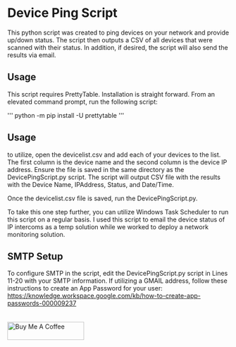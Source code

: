 # Device Ping Script
This python script was created to ping devices on your network and provide up/down status. The script then outputs a CSV of all devices that were scanned with their status. In addition, if desired, the script will also send the results via email. 

## Usage
This script requires PrettyTable. Installation is straight forward. From an elevated command prompt, run the following script:

'''
python -m pip install -U prettytable
'''

## Usage
to utilize, open the devicelist.csv and add each of your devices to the list. The first column is the device name and the second column is the device IP address. Ensure the file is saved in the same directory as the DevicePingScript.py script. The script will output CSV file with the results with the Device Name, IPAddress, Status, and Date/Time. 

Once the devicelist.csv file is saved, run the DevicePingScript.py. 

To take this one step further, you can utilize Windows Task Scheduler to run this script on a regular basis. I used this script to email the device status of IP intercoms as a temp solution while we worked to deploy a network monitoring solution. 

## SMTP Setup
To configure SMTP in the script, edit the DevicePingScript.py script in Lines 11-20 with your SMTP information. If utilizing a GMAIL address, follow these instructions to create an App Password for your user: https://knowledge.workspace.google.com/kb/how-to-create-app-passwords-000009237 
<br />
<br />
<br />
<a href="https://www.buymeacoffee.com/mckee3304" target="_blank"><img src="https://cdn.buymeacoffee.com/buttons/default-blue.png" alt="Buy Me A Coffee" height="41" width="174"></a>